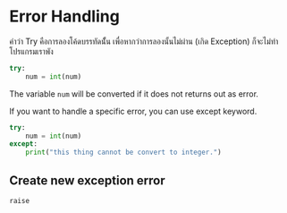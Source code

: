 # Error Handling
คำว่า Try คือการลองโค้ดบรรทัดนัั้น เพื่อหากว่าการลองนั้นไม่ผ่าน (เกิด Exception) ก็จะไม่ทำโปรแกรมเราพัง

```python
try:
    num = int(num)
```
The variable `num` will be converted if it does not returns out as error.

If you want to handle a specific error, you can use except keyword.

```python
try:
    num = int(num)
except:
    print("this thing cannot be convert to integer.")
```


## Create new exception error
`raise`
